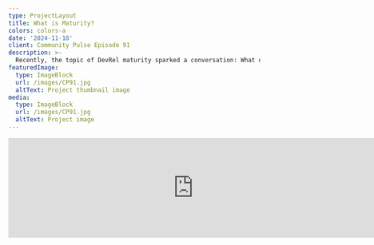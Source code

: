 ```yaml
---
type: ProjectLayout
title: What is Maturity?
colors: colors-a
date: '2024-11-18'
client: Community Pulse Episode 91
description: >-
  Recently, the topic of DevRel maturity sparked a conversation: What qualities define a mature community and a seasoned team? Join PJ, Jason, Mary, and Wesley as they share their insights on past experiences, current trends shaping the field, and key indicators to monitor as you strive to build a thriving, successful community.
featuredImage:
  type: ImageBlock
  url: /images/CP91.jpg
  altText: Project thumbnail image
media:
  type: ImageBlock
  url: /images/CP91.jpg
  altText: Project image
---
```


<iframe src="https://player.fireside.fm/v2/yTvTkDa_+OgLGtjyc?theme=dark" width="740" height="200" frameborder="0" scrolling="no"></iframe>
